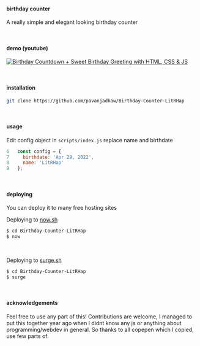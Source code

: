 #### birthday counter

A really simple and elegant looking birthday counter

&nbsp;

#### demo (youtube)

[![Birthday Countdown + Sweet Birthday Greeting with HTML, CSS & JS](http://img.youtube.com/vi/B-f1bxYaayc/0.jpg)](https://youtu.be/B-f1bxYaayc?t=53 'Birthday Countdown + Sweet Birthday Greeting with HTML, CSS & JS')

&nbsp;

#### installation

```sh
git clone https://github.com/pavanjadhaw/Birthday-Counter-LitRHap
```

&nbsp;

#### usage

Edit config object in `scripts/index.js`
replace name and birthdate

```js
6   const config = {
7     birthdate: 'Apr 29, 2022',
8     name: 'LitRHap'
9   };
```

&nbsp;

#### deploying

You can deploy it to many free hosting sites

Deploying to [now.sh](https://zeit.co/home)

```sh
$ cd Birthday-Counter-LitRHap
$ now
```

&nbsp;

Deploying to [surge.sh](https://surge.sh/)

```sh
$ cd Birthday-Counter-LitRHap
$ surge
```

&nbsp;

#### acknowledgements

Feel free to use any part of this! Contributions are welcome,
I managed to put this together year ago when I didnt know any js or anything about programming/webdev in general.
So thanks to all copepen which I copied, use few parts of.

&nbsp;
